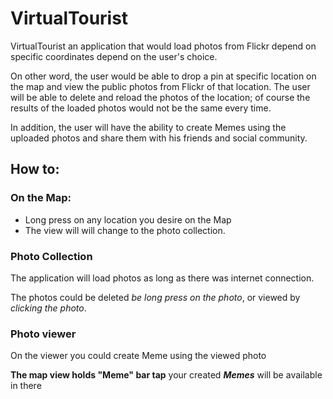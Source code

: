 # VirtualTourist


VirtualTourist an application that would load photos from Flickr depend on specific coordinates  depend on the user's choice.

On other word, the user would be able to drop a pin at specific location on the map and view the public photos from Flickr of that location. 
The user will be able to delete and reload the photos of the location; of course the results of the loaded photos would not be the same every time. 

In addition, the user will have the ability to create Memes using the uploaded photos and share them with his friends and social community.


## How to:

### On the Map:
* Long press on any location you desire on the Map
* The view will will change to the photo collection.

### Photo Collection 
The application will load photos as long as there was internet connection.

The photos could be deleted *be long press on the photo*, or viewed by *clicking the photo*.


### Photo viewer

On the viewer you could create Meme using the viewed photo


**The map view holds "Meme" bar tap** your created **_Memes_** will be available in there 
